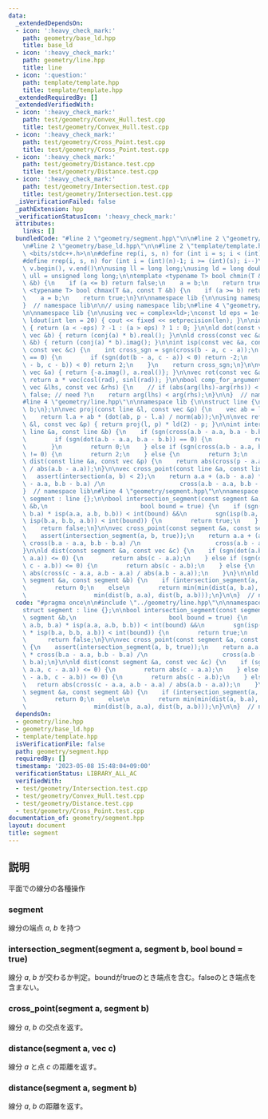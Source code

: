 ```yaml
---
data:
  _extendedDependsOn:
  - icon: ':heavy_check_mark:'
    path: geometry/base_ld.hpp
    title: base_ld
  - icon: ':heavy_check_mark:'
    path: geometry/line.hpp
    title: line
  - icon: ':question:'
    path: template/template.hpp
    title: template/template.hpp
  _extendedRequiredBy: []
  _extendedVerifiedWith:
  - icon: ':heavy_check_mark:'
    path: test/geometry/Convex_Hull.test.cpp
    title: test/geometry/Convex_Hull.test.cpp
  - icon: ':heavy_check_mark:'
    path: test/geometry/Cross_Point.test.cpp
    title: test/geometry/Cross_Point.test.cpp
  - icon: ':heavy_check_mark:'
    path: test/geometry/Distance.test.cpp
    title: test/geometry/Distance.test.cpp
  - icon: ':heavy_check_mark:'
    path: test/geometry/Intersection.test.cpp
    title: test/geometry/Intersection.test.cpp
  _isVerificationFailed: false
  _pathExtension: hpp
  _verificationStatusIcon: ':heavy_check_mark:'
  attributes:
    links: []
  bundledCode: "#line 2 \"geometry/segment.hpp\"\n\n#line 2 \"geometry/line.hpp\"\n\
    \n#line 2 \"geometry/base_ld.hpp\"\n\n#line 2 \"template/template.hpp\"\n\n#include\
    \ <bits/stdc++.h>\n\n#define rep(i, s, n) for (int i = s; i < (int)(n); i++)\n\
    #define rrep(i, s, n) for (int i = (int)(n)-1; i >= (int)(s); i--)\n#define all(v)\
    \ v.begin(), v.end()\n\nusing ll = long long;\nusing ld = long double;\nusing\
    \ ull = unsigned long long;\n\ntemplate <typename T> bool chmin(T &a, const T\
    \ &b) {\n    if (a <= b) return false;\n    a = b;\n    return true;\n}\ntemplate\
    \ <typename T> bool chmax(T &a, const T &b) {\n    if (a >= b) return false;\n\
    \    a = b;\n    return true;\n}\n\nnamespace lib {\n\nusing namespace std;\n\n\
    }  // namespace lib\n\n// using namespace lib;\n#line 4 \"geometry/base_ld.hpp\"\
    \n\nnamespace lib {\n\nusing vec = complex<ld>;\nconst ld eps = 1e-7;\n\nvoid\
    \ ldout(int len = 20) { cout << fixed << setprecision(len); }\n\nint sgn(ld a)\
    \ { return (a < -eps) ? -1 : (a > eps) ? 1 : 0; }\n\nld dot(const vec &a, const\
    \ vec &b) { return (conj(a) * b).real(); }\n\nld cross(const vec &a, const vec\
    \ &b) { return (conj(a) * b).imag(); }\n\nint isp(const vec &a, const vec &b,\
    \ const vec &c) {\n    int cross_sgn = sgn(cross(b - a, c - a));\n    if (cross_sgn\
    \ == 0) {\n        if (sgn(dot(b - a, c - a)) < 0) return -2;\n        if (sgn(dot(a\
    \ - b, c - b)) < 0) return 2;\n    }\n    return cross_sgn;\n}\n\nvec rot90(const\
    \ vec &a) { return {-a.imag(), a.real()}; }\n\nvec rot(const vec &a, ld rad) {\
    \ return a * vec(cosl(rad), sinl(rad)); }\n\nbool comp_for_argument_sort(const\
    \ vec &lhs, const vec &rhs) {\n    // if (abs(arg(lhs)-arg(rhs)) < eps) return\
    \ false; // need ?\n    return arg(lhs) < arg(rhs);\n}\n\n}  // namespace lib\n\
    #line 4 \"geometry/line.hpp\"\n\nnamespace lib {\n\nstruct line {\n    vec a,\
    \ b;\n};\n\nvec proj(const line &l, const vec &p) {\n    vec ab = l.b - l.a;\n\
    \    return l.a + ab * (dot(ab, p - l.a) / norm(ab));\n}\n\nvec refl(const line\
    \ &l, const vec &p) { return proj(l, p) * ld(2) - p; }\n\nint intersection(const\
    \ line &a, const line &b) {\n    if (sgn(cross(a.b - a.a, b.a - b.b)) != 0) {\n\
    \        if (sgn(dot(a.b - a.a, b.a - b.b)) == 0) {\n            return 1;\n \
    \       }\n        return 0;\n    } else if (sgn(cross(a.b - a.a, b.a - a.a))\
    \ != 0) {\n        return 2;\n    } else {\n        return 3;\n    }\n}\n\nld\
    \ dist(const line &a, const vec &p) {\n    return abs(cross(p - a.a, a.b - a.a)\
    \ / abs(a.b - a.a));\n}\n\nvec cross_point(const line &a, const line &b) {\n \
    \   assert(intersection(a, b) < 2);\n    return a.a + (a.b - a.a) * cross(b.a\
    \ - a.a, b.b - b.a) /\n                     cross(a.b - a.a, b.b - b.a);\n}\n\n\
    }  // namespace lib\n#line 4 \"geometry/segment.hpp\"\n\nnamespace lib {\n\nstruct\
    \ segment : line {};\n\nbool intersection_segment(const segment &a, const segment\
    \ &b,\n                          bool bound = true) {\n    if (sgn(isp(a.a, a.b,\
    \ b.a) * isp(a.a, a.b, b.b)) < int(bound) &&\n        sgn(isp(b.a, b.b, a.a) *\
    \ isp(b.a, b.b, a.b)) < int(bound)) {\n        return true;\n    } else\n    \
    \    return false;\n}\n\nvec cross_point(const segment &a, const segment &b) {\n\
    \    assert(intersection_segment(a, b, true));\n    return a.a + (a.b - a.a) *\
    \ cross(b.a - a.a, b.b - b.a) /\n                     cross(a.b - a.a, b.b - b.a);\n\
    }\n\nld dist(const segment &a, const vec &c) {\n    if (sgn(dot(a.b - a.a, c -\
    \ a.a)) <= 0) {\n        return abs(c - a.a);\n    } else if (sgn(dot(a.a - a.b,\
    \ c - a.b)) <= 0) {\n        return abs(c - a.b);\n    } else {\n        return\
    \ abs(cross(c - a.a, a.b - a.a) / abs(a.b - a.a));\n    }\n}\n\nld dist(const\
    \ segment &a, const segment &b) {\n    if (intersection_segment(a, b, true))\n\
    \        return 0;\n    else\n        return min(min(dist(a, b.a), dist(a, b.b)),\n\
    \                   min(dist(b, a.a), dist(b, a.b)));\n}\n\n}  // namespace lib\n"
  code: "#pragma once\n\n#include \"../geometry/line.hpp\"\n\nnamespace lib {\n\n\
    struct segment : line {};\n\nbool intersection_segment(const segment &a, const\
    \ segment &b,\n                          bool bound = true) {\n    if (sgn(isp(a.a,\
    \ a.b, b.a) * isp(a.a, a.b, b.b)) < int(bound) &&\n        sgn(isp(b.a, b.b, a.a)\
    \ * isp(b.a, b.b, a.b)) < int(bound)) {\n        return true;\n    } else\n  \
    \      return false;\n}\n\nvec cross_point(const segment &a, const segment &b)\
    \ {\n    assert(intersection_segment(a, b, true));\n    return a.a + (a.b - a.a)\
    \ * cross(b.a - a.a, b.b - b.a) /\n                     cross(a.b - a.a, b.b -\
    \ b.a);\n}\n\nld dist(const segment &a, const vec &c) {\n    if (sgn(dot(a.b -\
    \ a.a, c - a.a)) <= 0) {\n        return abs(c - a.a);\n    } else if (sgn(dot(a.a\
    \ - a.b, c - a.b)) <= 0) {\n        return abs(c - a.b);\n    } else {\n     \
    \   return abs(cross(c - a.a, a.b - a.a) / abs(a.b - a.a));\n    }\n}\n\nld dist(const\
    \ segment &a, const segment &b) {\n    if (intersection_segment(a, b, true))\n\
    \        return 0;\n    else\n        return min(min(dist(a, b.a), dist(a, b.b)),\n\
    \                   min(dist(b, a.a), dist(b, a.b)));\n}\n\n}  // namespace lib"
  dependsOn:
  - geometry/line.hpp
  - geometry/base_ld.hpp
  - template/template.hpp
  isVerificationFile: false
  path: geometry/segment.hpp
  requiredBy: []
  timestamp: '2023-05-08 15:48:04+09:00'
  verificationStatus: LIBRARY_ALL_AC
  verifiedWith:
  - test/geometry/Intersection.test.cpp
  - test/geometry/Convex_Hull.test.cpp
  - test/geometry/Distance.test.cpp
  - test/geometry/Cross_Point.test.cpp
documentation_of: geometry/segment.hpp
layout: document
title: segment
---
```


## 説明

平面での線分の各種操作

### segment

線分の端点 $a$, $b$ を持つ

### intersection_segment(segment a, segment b, bool bound = true)

線分 $a$, $b$ が交わるか判定。boundがtrueのとき端点を含む。falseのとき端点を含まない。

### cross_point(segment a, segment b)

線分 $a$, $b$ の交点を返す。

### distance(segment a, vec c)

線分 $a$ と点 $c$ の距離を返す。

### distance(segment a, segment b)

線分 $a$, $b$ の距離を返す。